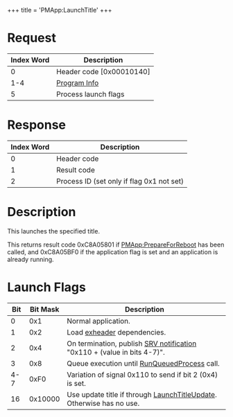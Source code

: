 +++
title = 'PMApp:LaunchTitle'
+++

# Request

| Index Word | Description                                                |
|------------|------------------------------------------------------------|
| 0          | Header code \[0x00010140\]                                 |
| 1-4        | [Program Info](Filesystem_services#ProgramInfo "wikilink") |
| 5          | Process launch flags                                       |

# Response

| Index Word | Description                               |
|------------|-------------------------------------------|
| 0          | Header code                               |
| 1          | Result code                               |
| 2          | Process ID (set only if flag 0x1 not set) |

# Description

This launches the specified title.

This returns result code 0xC8A05801 if
[PMApp:PrepareForReboot](PMApp:PrepareForReboot "wikilink") has been
called, and 0xC8A05BF0 if the application flag is set and an application
is already running.

# Launch Flags

| Bit | Bit Mask | Description                                                                                                  |
|-----|----------|--------------------------------------------------------------------------------------------------------------|
| 0   | 0x1      | Normal application.                                                                                          |
| 1   | 0x2      | Load [exheader](NCCH/Extended_Header "wikilink") dependencies.                                               |
| 2   | 0x4      | On termination, publish [SRV notification](Services#Notifications "wikilink") "0x110 + (value in bits 4-7)". |
| 3   | 0x8      | Queue execution until [RunQueuedProcess](PMDbg:RunQueuedProcess "wikilink") call.                            |
| 4-7 | 0xF0     | Variation of signal 0x110 to send if bit 2 (0x4) is set.                                                     |
| 16  | 0x10000  | Use update title if through [LaunchTitleUpdate](PMApp:LaunchTitleUpdate "wikilink"). Otherwise has no use.   |
